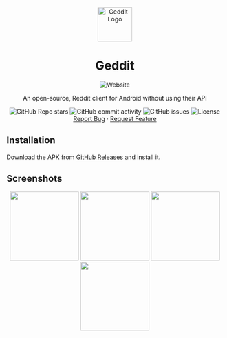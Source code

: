 <div align="center">
    <a href="https://github.com/kaangiray26/geddit-app">
        <img src="https://raw.githubusercontent.com/kaangiray26/geddit-app/main/src/public/images/logo_compressed.png" alt="Geddit Logo" width="80" height="80">
    </a>
    <h1 align="center">Geddit</h1>
    <img alt="Website" src="https://img.shields.io/website?url=https%3A%2F%2Fwww.reddit.com%2Fuser%2Fkgb_26%2Fabout.json&logo=reddit&label=JSON%20Feed&cacheSeconds=0">
    <p align="center">
        An open-source, Reddit client for Android without using their API 
        <br />
        <div align="center">
            <img alt="GitHub Repo stars" src="https://img.shields.io/github/stars/kaangiray26/geddit-app?style=flat-square">
            <img alt="GitHub commit activity" src="https://img.shields.io/github/commit-activity/m/kaangiray26/geddit-app?style=flat-square">
            <img alt="GitHub issues" src="https://img.shields.io/github/issues/kaangiray26/geddit-app?style=flat-square">
            <img alt="License" src="https://img.shields.io/github/license/kaangiray26/geddit-app.svg?style=flat-square">
        </div>
        <a href="https://github.com/kaangiray26/geddit-app/issues">Report Bug</a>
        ·
        <a href="https://github.com/kaangiray26/geddit-app/issues">Request Feature</a>
    </p>
</div>

## Installation
Download the APK from [GitHub Releases](https://github.com/kaangiray26/geddit-app/releases) and install it.

## Screenshots
<div align="center">
    <img src="https://raw.githubusercontent.com/kaangiray26/geddit-app/main/images/screenshot_1.png" width=160>
    <img src="https://raw.githubusercontent.com/kaangiray26/geddit-app/main/images/screenshot_2.png" width=160>
    <img src="https://raw.githubusercontent.com/kaangiray26/geddit-app/main/images/screenshot_3.png" width=160>
    <img src="https://raw.githubusercontent.com/kaangiray26/geddit-app/main/images/screenshot_4.png" width=160>
</div>